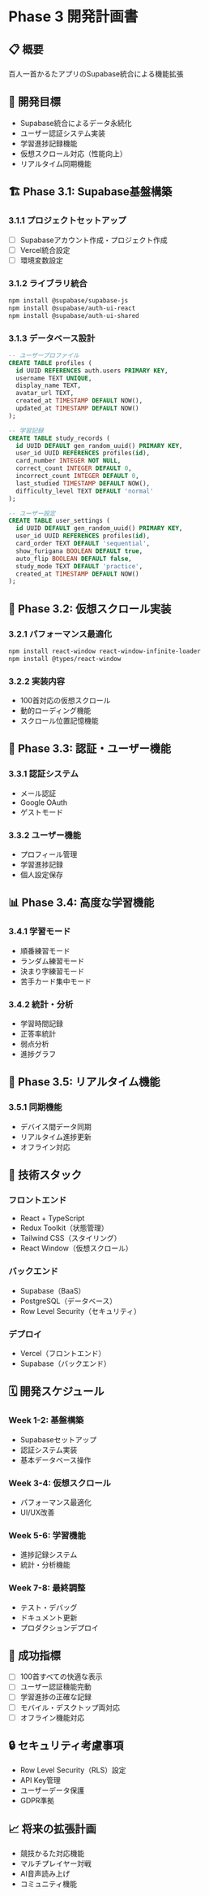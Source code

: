 # Phase 3 開発計画書

## 📋 概要
百人一首かるたアプリのSupabase統合による機能拡張

## 🎯 開発目標
- Supabase統合によるデータ永続化
- ユーザー認証システム実装
- 学習進捗記録機能
- 仮想スクロール対応（性能向上）
- リアルタイム同期機能

## 🏗️ Phase 3.1: Supabase基盤構築

### 3.1.1 プロジェクトセットアップ
- [ ] Supabaseアカウント作成・プロジェクト作成
- [ ] Vercel統合設定
- [ ] 環境変数設定

### 3.1.2 ライブラリ統合
```bash
npm install @supabase/supabase-js
npm install @supabase/auth-ui-react
npm install @supabase/auth-ui-shared
```

### 3.1.3 データベース設計
```sql
-- ユーザープロファイル
CREATE TABLE profiles (
  id UUID REFERENCES auth.users PRIMARY KEY,
  username TEXT UNIQUE,
  display_name TEXT,
  avatar_url TEXT,
  created_at TIMESTAMP DEFAULT NOW(),
  updated_at TIMESTAMP DEFAULT NOW()
);

-- 学習記録
CREATE TABLE study_records (
  id UUID DEFAULT gen_random_uuid() PRIMARY KEY,
  user_id UUID REFERENCES profiles(id),
  card_number INTEGER NOT NULL,
  correct_count INTEGER DEFAULT 0,
  incorrect_count INTEGER DEFAULT 0,
  last_studied TIMESTAMP DEFAULT NOW(),
  difficulty_level TEXT DEFAULT 'normal'
);

-- ユーザー設定
CREATE TABLE user_settings (
  id UUID DEFAULT gen_random_uuid() PRIMARY KEY,
  user_id UUID REFERENCES profiles(id),
  card_order TEXT DEFAULT 'sequential',
  show_furigana BOOLEAN DEFAULT true,
  auto_flip BOOLEAN DEFAULT false,
  study_mode TEXT DEFAULT 'practice',
  created_at TIMESTAMP DEFAULT NOW()
);
```

## 🚀 Phase 3.2: 仮想スクロール実装

### 3.2.1 パフォーマンス最適化
```bash
npm install react-window react-window-infinite-loader
npm install @types/react-window
```

### 3.2.2 実装内容
- 100首対応の仮想スクロール
- 動的ローディング機能
- スクロール位置記憶機能

## 🔐 Phase 3.3: 認証・ユーザー機能

### 3.3.1 認証システム
- メール認証
- Google OAuth
- ゲストモード

### 3.3.2 ユーザー機能
- プロフィール管理
- 学習進捗記録
- 個人設定保存

## 📊 Phase 3.4: 高度な学習機能

### 3.4.1 学習モード
- 順番練習モード
- ランダム練習モード
- 決まり字練習モード
- 苦手カード集中モード

### 3.4.2 統計・分析
- 学習時間記録
- 正答率統計
- 弱点分析
- 進捗グラフ

## 🔄 Phase 3.5: リアルタイム機能

### 3.5.1 同期機能
- デバイス間データ同期
- リアルタイム進捗更新
- オフライン対応

## 📱 技術スタック

### フロントエンド
- React + TypeScript
- Redux Toolkit（状態管理）
- Tailwind CSS（スタイリング）
- React Window（仮想スクロール）

### バックエンド
- Supabase（BaaS）
- PostgreSQL（データベース）
- Row Level Security（セキュリティ）

### デプロイ
- Vercel（フロントエンド）
- Supabase（バックエンド）

## 🗓️ 開発スケジュール

### Week 1-2: 基盤構築
- Supabaseセットアップ
- 認証システム実装
- 基本データベース操作

### Week 3-4: 仮想スクロール
- パフォーマンス最適化
- UI/UX改善

### Week 5-6: 学習機能
- 進捗記録システム
- 統計・分析機能

### Week 7-8: 最終調整
- テスト・デバッグ
- ドキュメント更新
- プロダクションデプロイ

## 🎯 成功指標
- [ ] 100首すべての快適な表示
- [ ] ユーザー認証機能完動
- [ ] 学習進捗の正確な記録
- [ ] モバイル・デスクトップ両対応
- [ ] オフライン機能対応

## 🔒 セキュリティ考慮事項
- Row Level Security（RLS）設定
- API Key管理
- ユーザーデータ保護
- GDPR準拠

## 📈 将来の拡張計画
- 競技かるた対応機能
- マルチプレイヤー対戦
- AI音声読み上げ
- コミュニティ機能